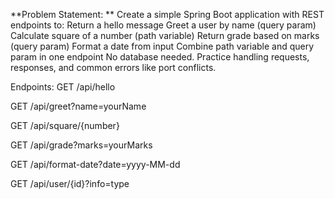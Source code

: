 **Problem Statement:
**
Create a simple Spring Boot application with REST endpoints to:
Return a hello message
Greet a user by name (query param)
Calculate square of a number (path variable)
Return grade based on marks (query param)
Format a date from input
Combine path variable and query param in one endpoint
No database needed. Practice handling requests, responses, and common errors like port conflicts.

Endpoints:
GET /api/hello


GET /api/greet?name=yourName


GET /api/square/{number}


GET /api/grade?marks=yourMarks


GET /api/format-date?date=yyyy-MM-dd


GET /api/user/{id}?info=type
